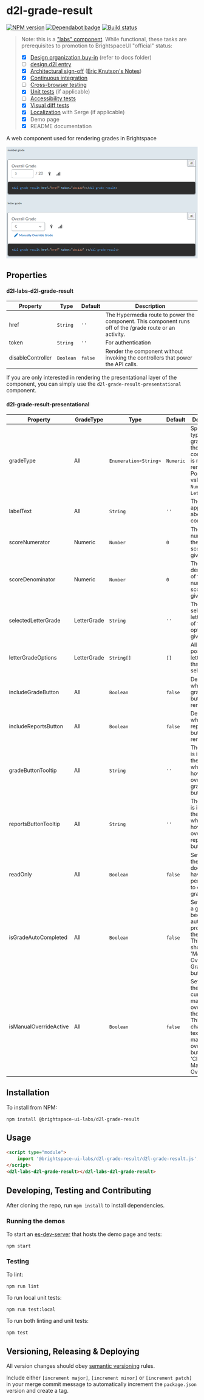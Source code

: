 # d2l-grade-result

[![NPM version](https://img.shields.io/npm/v/@brightspace-ui-labs/grade-result.svg)](https://www.npmjs.org/package/@brightspace-ui-labs/grade-result)
[![Dependabot badge](https://flat.badgen.net/dependabot/BrightspaceUILabs/d2l-grade-result?icon=dependabot)](https://app.dependabot.com/)
[![Build status](https://travis-ci.com/github/BrightspaceUILabs/grade-result.svg?branch=master)](https://travis-ci.com/github/BrightspaceUILabs/grade-result)

> Note: this is a ["labs" component](https://github.com/BrightspaceUI/guide/wiki/Component-Tiers). While functional, these tasks are prerequisites to promotion to BrightspaceUI "official" status:
>
> - [x] [Design organization buy-in](https://github.com/BrightspaceUI/guide/wiki/Before-you-build#working-with-design) (refer to docs folder)
> - [ ] [design.d2l entry](http://design.d2l/)
> - [x] [Architectural sign-off](https://github.com/BrightspaceUI/guide/wiki/Before-you-build#web-component-architecture) ([Eric Knutson's Notes](https://desire2learn.atlassian.net/wiki/spaces/Nimbus/pages/949223655/Eric+s+thoughts+for+a+slicey+workflow+with+features+along+the+way))
> - [x] [Continuous integration](https://github.com/BrightspaceUI/guide/wiki/Testing#testing-continuously-with-travis-ci)
> - [ ] [Cross-browser testing](https://github.com/BrightspaceUI/guide/wiki/Testing#cross-browser-testing-with-sauce-labs)
> - [x] [Unit tests](https://github.com/BrightspaceUI/guide/wiki/Testing#testing-with-polymer-test) (if applicable)
> - [ ] [Accessibility tests](https://github.com/BrightspaceUI/guide/wiki/Testing#automated-accessibility-testing-with-axe)
> - [x] [Visual diff tests](https://github.com/BrightspaceUI/visual-diff)
> - [x] [Localization](https://github.com/BrightspaceUI/guide/wiki/Localization) with Serge (if applicable)
> - [x] Demo page
> - [x] README documentation

A web component used for rendering grades in Brightspace

![demo screenshot](./docs/demo_screenshot.png)

## Properties

#### d2l-labs-d2l-grade-result

| Property          | Type      | Default | Description                                                  |
| ----------------- | --------- | ------- | ------------------------------------------------------------ |
| href              | `String`  | `''`    | The Hypermedia route to power the component. This component runs off of the /grade route or an activity. |
| token             | `String`  | `''`    | For authentication                                           |
| disableController | `Boolean` | `false` | Render the component without invoking the controllers that power the API calls. |

If you are only interested in rendering the presentational layer of the component, you can simply use the `d2l-grade-result-presentational` component.

#### d2l-grade-result-presentational

| Property               | GradeType   | Type                  | Default   | Description                                                  |
| ---------------------- | ----------- | --------------------- | --------- | ------------------------------------------------------------ |
| gradeType              | All         | `Enumeration<String>` | `Numeric` | Specifies the type of grade that the component is meant to render. Possible values: `Numeric` `LetterGrade` |
| labelText              | All         | `String`              | `''`      | The text that appears above the component.                   |
| scoreNumerator         | Numeric     | `Number`              | `0`       | The numerator of the numeric score that is given.            |
| scoreDenominator       | Numeric     | `Number`              | `0`       | The denominator of the numeric score that is given.          |
| selectedLetterGrade    | LetterGrade | `String`              | `''`      | The current selected letter grade of the options given.      |
| letterGradeOptions     | LetterGrade | `String[]`            | `[]`      | All of the possible letter grades that can be selected.      |
| includeGradeButton     | All         | `Boolean`             | `false`   | Determines whether the grades icon button is rendered.       |
| includeReportsButton   | All         | `Boolean`             | `false`   | Determines whether the reports icon button is rendered.      |
| gradeButtonTooltip     | All         | `String`              | `''`      | The text that is inside of the tooltip when hovering over the grades button. |
| reportsButtonTooltip   | All         | `String`              | `''`      | The text that is inside of the tooltip when hovering over the reports button. |
| readOnly               | All         | `Boolean`             | `false`   | Set to `true` if the user does not have permissions to edit the grade. |
| isGradeAutoCompleted   | All         | `Boolean`             | `false`   | Set to `true` if a grade has been automatically provided for the activity. This will show the 'Manually Override Grade' button. |
| isManualOverrideActive | All         | `Boolean`             | `false`   | Set to `true` is the user is currently manually overriding the grade. This will change the text of the manual override button to 'Clear Manual Override'. |

## Installation

To install from NPM:

```shell
npm install @brightspace-ui-labs/d2l-grade-result
```

## Usage

```html
<script type="module">
    import '@brightspace-ui-labs/d2l-grade-result/d2l-grade-result.js';
</script>
<d2l-labs-d2l-grade-result></d2l-labs-d2l-grade-result>
```

## Developing, Testing and Contributing

After cloning the repo, run `npm install` to install dependencies.

### Running the demos

To start an [es-dev-server](https://open-wc.org/developing/es-dev-server.html) that hosts the demo page and tests:

```shell
npm start
```

### Testing

To lint:

```shell
npm run lint
```

To run local unit tests:

```shell
npm run test:local
```

To run both linting and unit tests:

```shell
npm test
```

## Versioning, Releasing & Deploying

All version changes should obey [semantic versioning](https://semver.org/) rules.

Include either `[increment major]`, `[increment minor]` or `[increment patch]` in your merge commit message to automatically increment the `package.json` version and create a tag.








